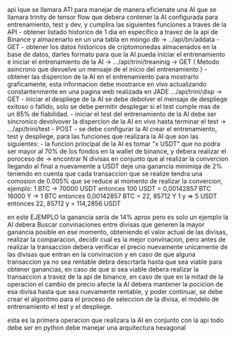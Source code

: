 <div>
api lque se llamara ATI para manejar de manera eficienate una AI que se llamara trinity de tensor flow que debera contener la AI  configurada para entrenamiento, test y dev, y cumplira las siguientes funciones a traves de la API
- obtener listado historico de 1 dia en especifico a travez de la api de Binance y almacenarlo en un una tabla en mongo db -> ../api/bn/addata - GET
- obtener los datos historicos de criptomonedas almacenados en la base de datos, darles formato para que la AI pueda iniciar el entrenamiento e iniciar el entrenamiento de la AI ->  .../api/trini/treaninig -> GET ( Metodo asincrono que devuelve un mensaje de el inicio del entrenamiento )
- obtener las dispercion de la AI en el entrenamiento para mostrarlo graficamente, esta informacion debe mostrarce en vivo actualizando constantenmente en una pagina web realizada en JADE .../api/trini/disp  -> GET 
- iniciar el despliege de la AI se debe debolver el mensaje de despliege exitoso o fallido, solo se debe permitir desplegar si el test cumple mas de un 85% de fiabilidad.
- iniciar el test del entrenamiento de la AI debe ser sincronico devolvover la dispercion de la AI en vivo hasta terminar el test  ->  .../api/trini/test - POST
- se debe configurar la AI crear el entrenamiento, test y despliege, para las funciones que realizara la AI que son las siguientes: 
- la funcion principal de la AI es tomar "x USDT" que no podra ser mayor al 70% de los fondos en la wallet de binance, y debera realizar el poroceso de  ->  encontrar N divisas en conjunto que al  realizar la convercion llegando al final a nuevamente a USDT deje una ganancia minimiqa de 2% teniendo en cuenta que cada transaccion que se realize tendra una comosion de 0.005% que se reduce al momento de realizar la convercion, 
ejemplo: 
         1 BTC -> 70000 USDT     entonces  100 USDT =  0,00142857 BTC 
 16000   Y    ->         1 BTC       entonces   0,00142857 BTC =    22, 85712 Y
          1   y   =>   5 USDT         entonces   22, 85712  y    =     114,2856 USDT  

en este EJEMPLO  la ganancia seria de 14%  aprox  pero es solo un ejemplo la AI debera Buscar convinaciones entre divisas que generen la mayor ganancia posible en ese momento, obteniendo el valor actual de las divisas, realizar la comparacion, decidir cual es la mejor convinacion, pero antes de realizar la transaccion debera verificar el precio nuevamente unicamente de las divisas que entran en la convinacion y en caso de que alguna transaccion ya no sea rentable debra descrtarla hasta que sea viable para obtener ganancias, en caso de que si sea viable debera realizar la transaccion a travez de la api de binance, en caso de que en la mitad de la operacion el cambio de precio afecte la AI debera mantener la pocicion de esa divisa hasta que sea nuevamente rentable, y poder continuar,  se debe crear el algoritmo para el proceso de seleccion de la divisa, el modelo de entrenamiento el test y el despliege. 

esta es la primera operacion que realizara la AI en conjunto con la api todo debe ser en python debe manejar una arquitectura hexagonal
</div>